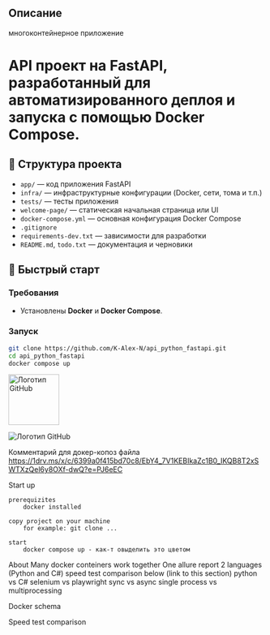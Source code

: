 ## Описание
многоконтейнерное приложение
# API проект на **FastAPI**, разработанный для автоматизированного деплоя и запуска с помощью **Docker Compose**.


## 📁 Структура проекта
- `app/` — код приложения FastAPI  
- `infra/` — инфраструктурные конфигурации (Docker, сети, тома и т.п.)  
- `tests/` — тесты приложения  
- `welcome-page/` — статическая начальная страница или UI  
- `docker-compose.yml` — основная конфигурация Docker Compose  
- `.gitignore`  
- `requirements-dev.txt` — зависимости для разработки  
- `README.md`, `todo.txt` — документация и черновики

## 🚀 Быстрый старт

### Требования
- Установлены **Docker** и **Docker Compose**.

### Запуск
```bash
git clone https://github.com/K‑Alex‑N/api_python_fastapi.git
cd api_python_fastapi
docker compose up
```



[//]: # (image_on_github = "https://github.com/K-Alex-N/assets/main/docker/2025-07-04%2000_31_51-pet-project__docker.drawio%20-%20draw.io.png")
[//]: # (raw_image = image_on_github.replace&#40;"github", "raw.githubusercontent"&#41;)


<img src="https://1drv.ms/i/c/6399a0f415bd70c8/ES4kgYXah4lIpoiMWvgO2P0BK110aXin-lwnqsr-mzL3bA?e=6f396V" alt="Логотип GitHub" width="100">

![Логотип GitHub](https://github.githubassets.com/images/modules/logos_page/GitHub-Mark.png "Логотип Гитхаба")

Комментарий для докер-копоз файла
https://1drv.ms/x/c/6399a0f415bd70c8/EbY4_7V1KEBIkaZc1B0_IKQB8T2xSWTXzQel6y8OXf-dwQ?e=PJ6eEC

Start up 

    prerequizites 
        docker installed 

    copy project on your machine
        for example: git clone ...

    start
        docker compose up - как-т овыделить это цветом



About 
    Many docker conteiners work together
    One allure report
    2 languages (Python and C#)
    speed test comparison below (link to this section)
        python vs C# 
        selenium vs playwright 
        sync vs async 
        single process vs multiprocessing

Docker schema


Speed test comparison 







